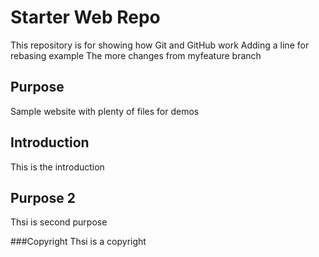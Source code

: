 # Starter Web Repo

This repository is for showing how Git and GitHub work
Adding a line for rebasing example
The more changes from myfeature branch

## Purpose

Sample website with plenty of files for demos

## Introduction
This is the introduction

## Purpose 2
Thsi is second purpose

###Copyright
Thsi is a copyright